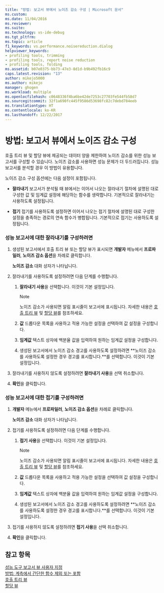 ```yaml
---
title: "방법: 보고서 뷰에서 노이즈 감소 구성 | Microsoft 문서"
ms.custom: 
ms.date: 11/04/2016
ms.reviewer: 
ms.suite: 
ms.technology: vs-ide-debug
ms.tgt_pltfrm: 
ms.topic: article
f1_keywords: vs.performance.noisereduction.dialog
helpviewer_keywords:
- profiling tools, trimming
- profiling tools, report noise reduction
- profiling tools, folding
ms.assetid: b07e0375-bb73-47e3-8d1d-b9b492fb16c9
caps.latest.revision: "13"
author: mikejo5000
ms.author: mikejo
manager: ghogen
ms.workload: multiple
ms.openlocfilehash: c0648336f4ba6be42de7253c27703fe544fb58d7
ms.sourcegitcommit: 32f1a690fc445f9586d53698fc82c7debd784eeb
ms.translationtype: HT
ms.contentlocale: ko-KR
ms.lasthandoff: 12/22/2017
---
```

# <a name="how-to-configure-noise-reduction-in-report-views"></a>방법: 보고서 뷰에서 노이즈 감소 구성
호출 트리 뷰 및 할당 뷰에 제공되는 데이터 양을 제한하여 노이즈 감소를 위한 성능 보고서를 구성할 수 있습니다. 노이즈 감소를 사용하면 성능 문제가 더 두드러집니다. 성능 보고서를 분석할 경우 이 방법이 유용합니다.  
  
 노이즈 감소 구성 옵션에는 다음 설정이 포함됩니다.  
  
-   **잘라내기** 보고서가 분석될 때 뷰에서는 이어서 나오는 잘라내기 절차에 설명된 대로 구성한 값 및 임계값 설정에 해당하는 함수를 생략합니다. 기본적으로 잘라내기는 사용하도록 설정됩니다.  
  
-   **접기** 접기를 사용하도록 설정하면 이어서 나오는 접기 절차에 설명된 대로 구성한 설정을 충족하는 경로의 연속 함수가 병합됩니다. 기본적으로 접기는 사용하도록 설정됩니다.  
  
### <a name="to-configure-trimming-for-a-performance-report"></a>성능 보고서에 대한 잘라내기를 구성하려면  
  
1.  생성된 보고서에서 호출 트리 뷰 또는 할당 뷰가 표시되면 **개발자** 메뉴에서 **프로파일러**, **노이즈 감소 옵션**을 차례로 클릭합니다.  
  
     **노이즈 감소** 대화 상자가 나타납니다.  
  
2.  잘라내기를 사용하도록 설정하려면 다음 단계를 수행합니다.  
  
    1.  **잘라내기 사용**을 선택합니다. 이것이 기본 설정입니다.  
  
        > [!NOTE]
        >  노이즈 감소가 사용되면 알림 표시줄이 보고서에 표시됩니다. 자세한 내용은 [호출 트리 뷰](../profiling/call-tree-view.md) 및 [할당 뷰](../profiling/dotnet-memory-allocations-view.md)를 참조하세요.  
  
    2.  **값** 드롭다운 목록을 사용하고 적용 가능한 설정을 선택하여 값 설정을 구성합니다.  
  
    3.  **임계값** 텍스트 상자에 백분율 값을 입력하여 원하는 임계값 설정을 구성합니다.  
  
    4.  생성된 보고서에서 노이즈 감소 경고를 사용하도록 설정하려면 **노이즈 감소를 사용하도록 설정한 경우 경고를 표시합니다.**를 선택합니다. 이것이 기본 설정입니다.  
  
3.  잘라내기를 사용하지 않도록 설정하려면 **잘라내기 사용**을 선택 취소합니다.  
  
4.  **확인**을 클릭합니다.  
  
### <a name="to-configure-folding-for-a-performance-report"></a>성능 보고서에 대한 접기를 구성하려면  
  
1.  **개발자** 메뉴에서 **프로파일러**, **노이즈 감소 옵션**을 차례로 클릭합니다.  
  
     **노이즈 감소** 대화 상자가 나타납니다.  
  
2.  접기를 사용하도록 설정하려면 다음 단계를 수행합니다.  
  
    1.  **접기 사용**을 선택합니다. 이것이 기본 설정입니다.  
  
        > [!NOTE]
        >  노이즈 감소가 사용되면 알림 표시줄이 보고서에 표시됩니다. 자세한 내용은 [호출 트리 뷰](../profiling/call-tree-view.md) 및 [할당 뷰](../profiling/dotnet-memory-allocations-view.md)를 참조하세요.  
  
    2.  **값** 드롭다운 목록을 사용하고 적용 가능한 설정을 선택하여 값 설정을 구성합니다.  
  
    3.  **임계값** 텍스트 상자에 백분율 값을 입력하여 원하는 임계값 설정을 구성합니다.  
  
    4.  생성된 보고서에서 노이즈 감소 경고를 사용하도록 설정하려면 **노이즈 감소를 사용하도록 설정한 경우 경고를 표시합니다.**를 선택합니다. 이것이 기본 설정입니다.  
  
3.  접기를 사용하지 않도록 설정하려면 **접기 사용**을 선택 취소합니다.  
  
4.  **확인**을 클릭합니다.  
  
## <a name="see-also"></a>참고 항목  
 [성능 도구 보고서 뷰 사용자 지정](../profiling/customizing-performance-tools-report-views.md)   
 [방법: 계측에서 간단한 함수 제외 또는 포함](../profiling/how-to-exclude-or-include-short-functions-from-instrumentation.md)   
 [호출 트리 뷰](../profiling/call-tree-view.md)   
 [할당 뷰](../profiling/dotnet-memory-allocations-view.md)